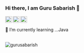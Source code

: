 ### Hi there, I am Guru Sabarish 👋

<a href="https://twitter.com/gurusabarishh">
  <img align="left" alt="gurusabarish | Twitter" width="21px" src="https://raw.githubusercontent.com/gurusabarish/gurusabarish/master/assets/twitter.svg" />
</a>
<a href="https://instagram.com/gurusabarishh">
  <img align="left" alt="gurusabarish | Instagram" width="21px" src="https://raw.githubusercontent.com/gurusabarish/gurusabarish/master/assets/instagram.svg" />
</a>
<a href="https://www.linkedin.com/in/gurusabarishh/">
  <img align="left" alt="gurusabarish | Linkedin" width="21px" src="https://raw.githubusercontent.com/gurusabarish/gurusabarish/master/assets/linked.svg" />
</a>

<br />
<br />
 🌱 I’m currently learning ...Java
<br />
<br />

![gurusabarish](https://github-readme-stats.vercel.app/api?username=gurusabarish&show_icons=true&hide_border=true)


<!--
**gurusabarish/gurusabarish** is a ✨ _special_ ✨ repository because its `README.md` (this file) appears on your GitHub profile.

Here are some ideas to get you started:

- 🔭 I’m currently working on ...
- 🌱 I’m currently learning ...
- 👯 I’m looking to collaborate on ...
- 🤔 I’m looking for help with ...
- 💬 Ask me about ...
- 📫 How to reach me: ...
- 😄 Pronouns: ...
- ⚡ Fun fact: ...
-->
